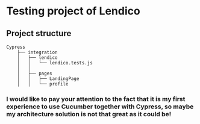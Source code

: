 # Testing project of Lendico

Project structure
----------------- 
```
Cypress
    ├── integration
    │   ├── lendico
    │   │   └── lendico.tests.js
    │   │ 
    │   ├── pages
    │   │   ├── LandingPage
    │   │   └── profile
```

### I would like to pay your attention to the fact that it is my first experience to use **Cucumber** together with **Cypress**, so maybe my architecture solution is not that great as it could be!
